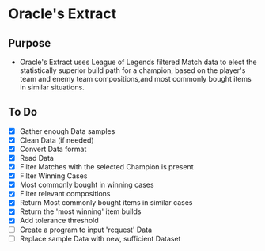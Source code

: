 # Oracle's Extract

## Purpose

- Oracle's Extract uses League of Legends filtered Match data to elect the statistically superior build path for a champion, based on the player's team and enemy team compositions,and most commonly bought items in similar situations.

## To Do

- [x] Gather enough Data samples
- [x] Clean Data (if needed)
- [x] Convert Data format
- [x] Read Data
- [x] Filter Matches with the selected Champion is present
- [x] Filter Winning Cases
- [x] Most commonly bought in winning cases
- [x] Filter relevant compositions
- [x] Return Most commonly bought items in similar cases
- [x] Return the 'most winning' item builds
- [x] Add tolerance threshold
- [ ] Create a program to input 'request' Data
- [ ] Replace sample Data with new, sufficient Dataset
